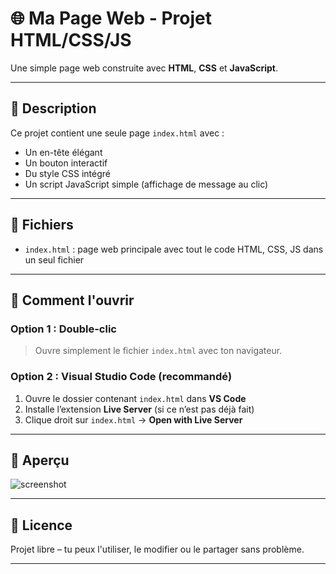 # 🌐 Ma Page Web - Projet HTML/CSS/JS

Une simple page web construite avec **HTML**, **CSS** et **JavaScript**.

---

## 🧾 Description

Ce projet contient une seule page `index.html` avec :

- Un en-tête élégant
- Un bouton interactif
- Du style CSS intégré
- Un script JavaScript simple (affichage de message au clic)

---

## 📁 Fichiers

- `index.html` : page web principale avec tout le code HTML, CSS, JS dans un seul fichier

---

## 🚀 Comment l'ouvrir

### Option 1 : Double-clic

> Ouvre simplement le fichier `index.html` avec ton navigateur.

### Option 2 : Visual Studio Code (recommandé)

1. Ouvre le dossier contenant `index.html` dans **VS Code**
2. Installe l’extension **Live Server** (si ce n’est pas déjà fait)
3. Clique droit sur `index.html` → **Open with Live Server**

---

## 📸 Aperçu

![screenshot](https://via.placeholder.com/800x400?text=Apercu+de+la+page)

---

## 📄 Licence

Projet libre – tu peux l'utiliser, le modifier ou le partager sans problème.

---
